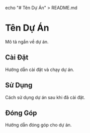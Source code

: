 echo "# Tên Dự Án" > README.md
# Tên Dự Án
Mô tả ngắn về dự án.

## Cài Đặt
Hướng dẫn cài đặt và chạy dự án.

## Sử Dụng
Cách sử dụng dự án sau khi đã cài đặt.

## Đóng Góp
Hướng dẫn đóng góp cho dự án.
